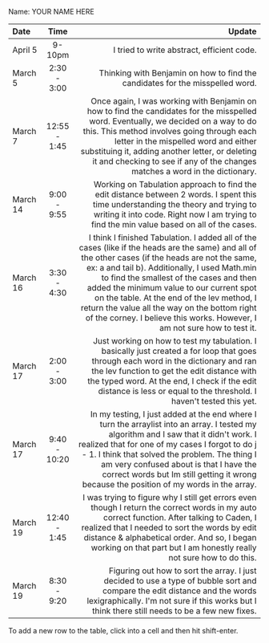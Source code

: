 Name: YOUR NAME HERE

| Date     |     Time     |                                                                                                                                                                                                                                                                                                                                                                                                                                                                 Update |
|:---------|:------------:|-----------------------------------------------------------------------------------------------------------------------------------------------------------------------------------------------------------------------------------------------------------------------------------------------------------------------------------------------------------------------------------------------------------------------------------------------------------------------:|
| April 5  |    9-10pm    |                                                                                                                                                                                                                                                                                                                                                                                                                             I tried to write abstract, efficient code. |
| March 5  | 2:30 - 3:00  |                                                                                                                                                                                                                                                                                                                                                                                          Thinking with Benjamin on how to find the candidates for the misspelled word. |
| March 7  | 12:55 - 1:45 |                                                                                                           Once again, I was working with Benjamin on how to find the candidates for the misspelled word. Eventually, we decided on a way to do this. This method involves going through each letter in the mispelled word and either substituing it, adding another letter, or deleting it and checking to see if any of the changes matches a word in the dictionary. |
| March 14 | 9:00 - 9:55  |                                                                                                                                                                                                                                        Working on Tabulation approach to find the edit distance between 2 words. I spent this time understanding the theory and trying to writing it into code. Right now I am trying to find the min value based on all of the cases. |
| March 16 | 3:30 - 4:30  | I think I finished Tabulation. I added all of the cases (like if the heads are the same) and all of the other cases (if the heads are not the same, ex: a and tail b). Additionally, I used Math.min to find the smallest of the cases and then added the minimum value to our current spot on the table. At the end of the lev method, I return the value all the way on the bottom right of the corney. I believe this works. However, I am not sure how to test it. |
| March 17 | 2:00 - 3:00  |                                                                                                                                                             Just working on how to test my tabulation. I basically just created a for loop that goes through each word in the dictionary and ran the lev function to get the edit distance with the typed word. At the end, I check if the edit distance is less or equal to the threshold. I haven't tested this yet. |
| March 17 | 9:40 - 10:20 |                                                                                      In my testing, I just added at the end where I turn the arraylist into an array. I tested my algorithm and I saw that it didn't work. I realized that for one of my cases I forgot to do j - 1. I think that solved the problem. The thing I am very confused about is that I have the correct words but Im still getting it wrong because the position of my words in the array. |
| March 19 | 12:40 - 1:45 |                                                                                                                                                     I was trying to figure why I still get errors even though I return the correct words in my auto correct function. After talking to Caden, I realized that I needed to sort the words by edit distance & alphabetical order. And so, I began working on that part but I am honestly really not sure how to do this. |
| March 19 | 8:30 - 9:20  |                                                                                                                                                                                                                                           Figuring out how to sort the array. I just decided to use a type of bubble sort and compare the edit distance and the words lexigraphically. I'm not sure if this works but I think there still needs to be a few new fixes. |

To add a new row to the table, click into a cell and then hit shift-enter.